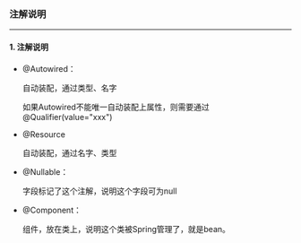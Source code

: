 ### 注解说明

-------

#### 1. 注解说明

- @Autowired：

  自动装配，通过类型、名字

  如果Autowired不能唯一自动装配上属性，则需要通过@Qualifier(value="xxx")

- @Resource

  自动装配，通过名字、类型

- @Nullable：

  字段标记了这个注解，说明这个字段可为null

- @Component：

  组件，放在类上，说明这个类被Spring管理了，就是bean。